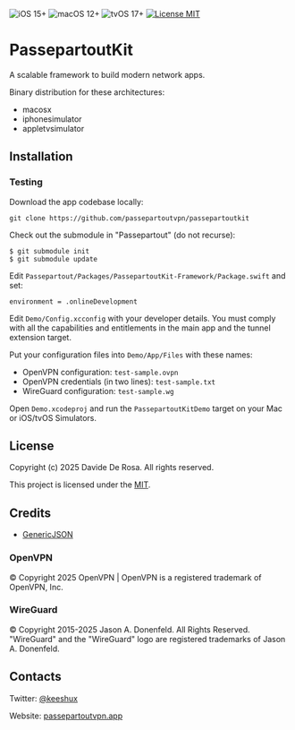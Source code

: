 ![iOS 15+](https://img.shields.io/badge/ios-15+-green.svg)
![macOS 12+](https://img.shields.io/badge/macos-12+-green.svg)
![tvOS 17+](https://img.shields.io/badge/tvos-17+-green.svg)
[![License MIT](https://img.shields.io/badge/license-MIT-lightgray.svg)](LICENSE)

# PassepartoutKit

A scalable framework to build modern network apps.

Binary distribution for these architectures:

- macosx
- iphonesimulator
- appletvsimulator

## Installation

### Testing

Download the app codebase locally:

```
git clone https://github.com/passepartoutvpn/passepartoutkit
```

Check out the submodule in "Passepartout" (do not recurse):

```
$ git submodule init
$ git submodule update
```

Edit `Passepartout/Packages/PassepartoutKit-Framework/Package.swift` and set:

```
environment = .onlineDevelopment
```

Edit `Demo/Config.xcconfig` with your developer details. You must comply with all the capabilities and entitlements in the main app and the tunnel extension target.

Put your configuration files into `Demo/App/Files` with these names:

- OpenVPN configuration: `test-sample.ovpn`
- OpenVPN credentials (in two lines): `test-sample.txt`
- WireGuard configuration: `test-sample.wg`

Open `Demo.xcodeproj` and run the `PassepartoutKitDemo` target on your Mac or iOS/tvOS Simulators.

## License

Copyright (c) 2025 Davide De Rosa. All rights reserved.

This project is licensed under the [MIT][license-content].

## Credits

- [GenericJSON][credits-genericjson]

### OpenVPN

© Copyright 2025 OpenVPN | OpenVPN is a registered trademark of OpenVPN, Inc.

### WireGuard

© Copyright 2015-2025 Jason A. Donenfeld. All Rights Reserved. "WireGuard" and the "WireGuard" logo are registered trademarks of Jason A. Donenfeld.

## Contacts

Twitter: [@keeshux][about-twitter]

Website: [passepartoutvpn.app][about-website]

[license-content]: LICENSE
[license-contact]: mailto:license@passepartoutvpn.app

[credits-genericjson]: https://github.com/iwill/generic-json-swift

[about-twitter]: https://twitter.com/keeshux
[about-website]: https://passepartoutvpn.app
